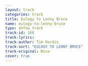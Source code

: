 ```yaml
---
layout: track
categories: track
title: Eulogy to Lenny Bruce
name: eulogy-to-lenny-bruce
type: ahfow_track
track-id: 168
track-lyrics: 
track-author: Tim Hardin
track-sort: "EULOGY TO LENNY BRUCE"
track-original: Nico
cover: true
---
```

